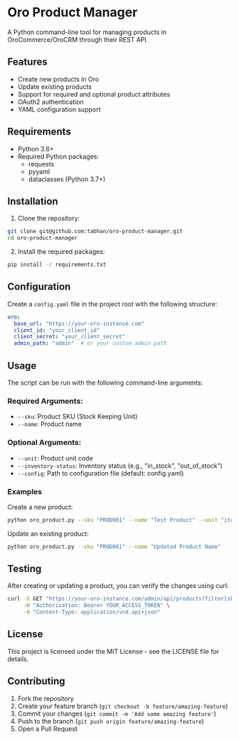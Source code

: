 # Oro Product Manager

A Python command-line tool for managing products in OroCommerce/OroCRM through their REST API.

## Features

- Create new products in Oro
- Update existing products
- Support for required and optional product attributes
- OAuth2 authentication
- YAML configuration support

## Requirements

- Python 3.6+
- Required Python packages:
  - requests
  - pyyaml
  - dataclasses (Python 3.7+)

## Installation

1. Clone the repository:
```bash
git clone git@github.com:tabhan/oro-product-manager.git
cd oro-product-manager
```

2. Install the required packages:
```bash
pip install -r requirements.txt
```

## Configuration

Create a `config.yaml` file in the project root with the following structure:

```yaml
oro:
  base_url: "https://your-oro-instance.com"
  client_id: "your_client_id"
  client_secret: "your_client_secret"
  admin_path: "admin"  # or your custom admin path
```

## Usage

The script can be run with the following command-line arguments:

### Required Arguments:
- `--sku`: Product SKU (Stock Keeping Unit)
- `--name`: Product name

### Optional Arguments:
- `--unit`: Product unit code
- `--inventory-status`: Inventory status (e.g., "in_stock", "out_of_stock")
- `--config`: Path to configuration file (default: config.yaml)

### Examples

Create a new product:
```bash
python oro_product.py --sku "PROD001" --name "Test Product" --unit "item" --inventory-status "in_stock"
```

Update an existing product:
```bash
python oro_product.py --sku "PROD001" --name "Updated Product Name"
```

## Testing

After creating or updating a product, you can verify the changes using curl:

```bash
curl -X GET "https://your-oro-instance.com/admin/api/products?filter[sku]=PROD001" \
     -H "Authorization: Bearer YOUR_ACCESS_TOKEN" \
     -H "Content-Type: application/vnd.api+json"
```

## License

This project is licensed under the MIT License - see the LICENSE file for details.

## Contributing

1. Fork the repository
2. Create your feature branch (`git checkout -b feature/amazing-feature`)
3. Commit your changes (`git commit -m 'Add some amazing feature'`)
4. Push to the branch (`git push origin feature/amazing-feature`)
5. Open a Pull Request 